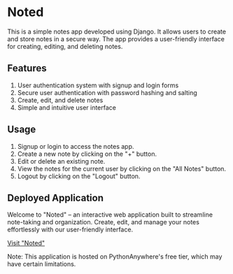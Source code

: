 # Noted
This is a simple notes app developed using Django. It allows users to create and store notes in a secure way. The app provides a user-friendly interface for creating, editing, and deleting notes.

## Features
1. User authentication system with signup and login forms
2. Secure user authentication with password hashing and salting
3. Create, edit, and delete notes
4. Simple and intuitive user interface

## Usage
1. Signup or login to access the notes app.
2. Create a new note by clicking on the "+" button.
3. Edit or delete an existing note.
4. View the notes for the current user by clicking on the "All Notes" button.
5. Logout by clicking on the "Logout" button.


## Deployed Application
Welcome to "Noted" – an interactive web application built to streamline note-taking and organization. Create, edit, and manage your notes effortlessly with our user-friendly interface.

[Visit "Noted"](https://tharundamera.pythonanywhere.com/)

Note: This application is hosted on PythonAnywhere's free tier, which may have certain limitations.

